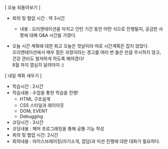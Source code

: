 [ 오늘 되돌아보기 ]

- 회의 및 협업 시간 : 약 3시간
   - 내용 : 오리엔테이션을 마치고 인턴 기간 동안 어떤 식으로 진행될지, 궁금한 사항에 대해 Q&A 시간을 가졌다.

- 오늘 시간 계획에 대한 회고
  오늘은 첫날이라 따로 시간계획은 잡지 않았다.  
  오리엔테이션에서 매우 힘든 과정이라는 경고를 여러 번 들은 만큼 무시하지 않고, 건강 관리도 철저하게 하도록 해야겠다!  
  8월 까지 열심히 달려야지 :) 

[ 내일 계획 세우기 ]

- 학습시간 : 2시간
- 학습내용 : 수업을 통한 학습을 진행!
  - HTML 구조설계
  - CSS 스타일과 레이아웃 
  - DOM, EVENT
  - Debugging
- 코딩시간 : 3시간
- 코딩내용 : 페어 프로그래밍을 통해 공통 기능 작성
- 회의 및 협업 시간: 2시간
- 회의내용 : 아이스브레이킹(자기소개, 잡담)과 미션 진행에 대한 대화가 필요하다.